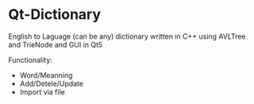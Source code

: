 # Qt-Dictionary

English to Laguage (can be any) dictionary written in C++ using AVLTree and TrieNode and GUI in Qt5

Functionality:
* Word/Meanning
* Add/Detele/Update
* Import via file
